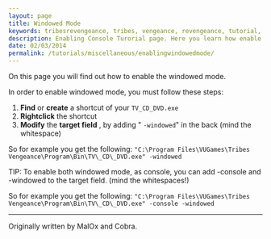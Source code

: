 ```yaml
---
layout: page
title: Windowed Mode
keywords: tribesrevengeance, tribes, vengeance, revengeance, tutorial, guide, enable, windowed, mode, shortcut, target, console
description: Enabling Console Turorial page. Here you learn how enable windowed mode.
date: 02/03/2014
permalink: /tutorials/miscellaneous/enablingwindowedmode/
---
```


On this page you will find out how to enable the windowed mode.

  

In order to enable windowed mode, you must follow these steps:

1. **Find** or **create** a shortcut of your `TV_CD_DVD.exe`
2. **Rightclick** the shortcut
3. **Modify** the **target field** , by adding " `-windowed`" in the back (mind the whitespace)
  

So for example you get the following: `"C:\Program Files\VUGames\Tribes Vengeance\Program\Bin\TV\_CD\_DVD.exe" -windowed`

  

TIP: To enable both windowed mode, as console, you can add -console and -windowed to the target field. (mind the whitespaces!)

So for example you get the following: `"C:\Program Files\VUGames\Tribes Vengeance\Program\Bin\TV\_CD\_DVD.exe" -console -windowed`

  

* * *
  

Originally written by MalOx and Cobra.
